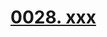# [0028. xxx](https://github.com/Tdahuyou/chrome/tree/main/0028.%20xxx)

<!-- region:toc -->

<!-- endregion:toc -->


